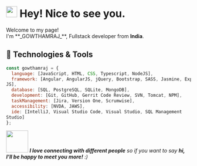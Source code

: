 <h1><img src="https://emojis.slackmojis.com/emojis/images/1531849430/4246/blob-sunglasses.gif?1531849430" width="30"/> Hey! Nice to see you.</h1>

<p>Welcome to my page! </br> I'm **_GOWTHAMRAJ_**, Fullstack developer from <b>India</b>. </p>

## 🔧 Technologies & Tools

```javascript
const gowthamraj = {
  language: [JavaScript, HTML, CSS, Typescript, NodeJS],
  framework: [Angular, AngularJS, jQuery, Bootstrap, SASS, Jasmine, Express
JS],
  database: [SQL, PostgreSQL, SQLite, MongoDB],
  development: [Git, GitHub, Gerrit Code Review, SVN, Tomcat, NPM],
  taskManagement: [Jira, Version One, Scrumwise],
  accessibility: [NVDA, JAWS],
  ide: [IntelliJ, Visual Studio Code, Visual Studio, SQL Management
Studio]
};
```

<img src="https://media.giphy.com/media/LnQjpWaON8nhr21vNW/giphy.gif" width="60"> <em><b>I love connecting with different people</b> so if you want to say <b>hi, I'll be happy to meet you more!</b> :)</em>
